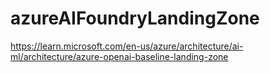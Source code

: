 # azureAIFoundryLandingZone

https://learn.microsoft.com/en-us/azure/architecture/ai-ml/architecture/azure-openai-baseline-landing-zone